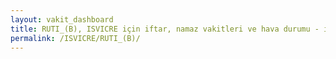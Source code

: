 ```yaml
---
layout: vakit_dashboard
title: RUTI_(B), ISVICRE için iftar, namaz vakitleri ve hava durumu - ilçe/eyalet seç
permalink: /ISVICRE/RUTI_(B)/
---
```


<script type="text/javascript">
  var GLOBAL_COUNTRY = 'ISVICRE';
  var GLOBAL_CITY = 'RUTI_(B)';
  var GLOBAL_STATE = '';
  var lat = 72;
  var lon = 21;
</script>
